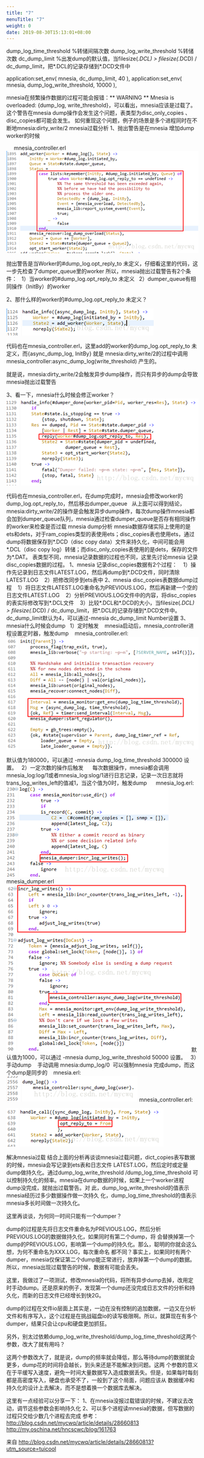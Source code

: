 ```yaml
---
title: "7"
menuTitle: "7"
weight: 0
date: 2019-08-30T15:13:01+08:00
---
```

dump_log_time_threshold %转储间隔次数
dump_log_write_threshold %转储次数
dc_dump_limit %出发dump的默认值，当filesize(*.DCL) > filesize(*.DCD) / dc_dump_limit，把*.DCL的记录存储到*.DCD文件中

application:set_env( mnesia, dc_dump_limit, 40 ),
application:set_env( mnesia, dump_log_write_threshold, 10000 ),


mnesia在频繁操作数据的过程可能会报错：** WARNING ** Mnesia is overloaded: {dump_log, write_threshold}，可以看出，mnesia应该是过载了。这个警告在mnesia dump操作会发生这个问题，表类型为disc_only_copies 、disc_copies都可能会发生。
如何重现这个问题，例子的场景是多个进程同时在不断地mnesia:dirty_write/2
mnesia过载分析
1、抛出警告是在mnesia 增加dump worker的时候

     mnesia_controller.erl
![](../../images/screenshot_1534763051040.png)

抛出警告是当Worker的#dump_log.opt_reply_to 未定义，仔细看这里的代码，这一步先检查了dumper_queue里的worker
所以，mnesia抛出过载警告有2个条件：
  1）当worker的#dump_log.opt_reply_to 未定义
  2）dumper_queue有相同操作（InitBy）的worker


2、那什么样的worker的#dump_log.opt_reply_to 未定义？

![](../../images/screenshot_1534763067353.png)

代码也在mnesia_controller.erl，这里add的worker的dump_log.opt_reply_to 未定义，而{async_dump_log, InitBy} 就是 mnesia:dirty_write/2的过程中调用 mnesia_controller:async_dump_log(write_threshold) 产生的。

就是说，mnesia:dirty_write/2会触发异步dump操作，而只有异步的dump会导致mnesia抛出过载警告



3、看一下，mnesia什么时候会修正worker？
![](../../images/screenshot_1534763095605.png)

代码也在mnesia_controller.erl，在dump完成时，mnesia会修改worker的dump_log.opt_reply_to，然后移出dumper_queue
 
从上面可以得到结论，mnesia:dirty_write/2的操作是会触发异步dump操作，每次dump操作mnesia都会加到dumper_queue队列，mnesia通过检查dumper_queue是否存有相同操作的worker来检查是否过载
mnesia dump分析
mnesia数据存储实际上使用的是ets和dets，对于ram_copies类型的表使用ets；disc_copies表也使用ets，通过 dump将数据保存到*.DCD（disc copy data）文件来持久化，中间可能会用*.DCL（disc copy log）转储；而disc_only_copies表使用的是dets，保存的文件为*.DAT。
表类型不同，mnesia记录数据的过程也不同，这里先讨论mnesia 记录disc_copies数据的过程。
1、mnesia 记录disc_copies数据有2个过程：
   1）操作先记录到日志文件LATEST.LOG，然后再dump到*.DCD文件，同时清除LATEST.LOG
   2）把修改同步到ets表中
2、mnesia disc_copies表数据dump过程
   1）将日志文件LATEST.LOG重命名为PREVIOUS.LOG，然后再新建一个空的日志文件LATEST.LOG
   2）分析PREVIOUS.LOG文件中的内容，将disc_copies的表实际修改写到*.DCL文件
   3）比较*.DCL和*.DCD的大小，当filesize(*.DCL) > filesize(*.DCD) / dc_dump_limit，把*.DCL的记录存储到*.DCD文件中。dc_dump_limit默认为4，可以通过-mnesia dc_dump_limit Number设置
3、mnesia什么时候会dump
  1）定时触发
   mnesia启动后，mnesia_controller进程设置定时器，触发dump
   mnesia_controller.erl:
![](../../images/screenshot_1534763112696.png)

默认值为180000，可以通过 -mnesia dump_log_time_threshold 300000 设置。
  2）一定次数的操作后触发
     每次数据操作，mnesia都会调用mnesia_log:log/1或者mnesia_log:slog/1进行日志记录，记录一次日志就将trans_log_writes_left的值减1，当这个值为0时，触发dump
     mnesia_log.erl:
![](../../images/screenshot_1534763124871.png)
mnesia_dumper.erl 
![](../../images/screenshot_1534763140040.png)
默认值为1000，可以通过 -mnesia dump_log_write_threshold 50000 设置。
  3）手动dump
   手动调用 mnesia:dump_log/0  可以强制mnesia 完成dump，而这个dump是同步的
   mnesia.erl:
![](../../images/screenshot_1534763154485.png)
mnesia_controller.erl:

![](../../images/screenshot_1534763178943.png)

解决mnesia过载
结合上面的分析再谈谈mnesia过载问题，dict_copies表写数据的时候，mnesia会写记录到ets表和日志文件 LATEST.LOG，然后定时或定量dump做持久化。通过dump_log_write_threshold /dump_log_time_threshold 可以控制持久化的频率。mnesia在dump数据的时候，如果上一个worker进程dump没完成，就抛出过载警告。对 此，dump_log_write_threshold的值表示mnesia经历过多少数据操作做一次持久 化，dump_log_time_threshold的值表示mnesia多长时间做一次持久化。

这里再谈谈，为何同一时间只能有一个dumper？

dump的过程是先将日志文件重命名为PREVIOUS.LOG，然后分析PREVIOUS.LOG的数据做持久化，如果同时有第二个dump，将 会替换掉第一个dump的PREVIOUS.LOG，影响第一个dump的持久化。那么，聪明的你就会这么想，为何不重命名为XXX.LOG，每次重命名 都不同？事实上，如果同时有两个dumper，mnesia仅保证第二个dump能正常进行，放弃掉第一个dump的数据。所以，mnesia出现过载警告的时候，数据有可能会丢失。

这里，我做过了一项测试，修改mnesia的代码，将所有异步dump去掉，改用定时手动dump。还是原来的例子，发现第一个dump还没完成日志文件的分析和持久化，而新的日志文件已经增长到快2G。

dump的过程在文件io层面上其实是，一边在没有控制的追加数据，一边又在分析文件和有序写入，这个过程是在挑战磁盘io的读写极限啊。所以，就算现在有多个dumper，结果只会让cpu和硬盘更加抓狂。

另外，别太过依赖dump_log_write_threshold/dump_log_time_threshold这两个参数，改大了就有用吗？

这两个参数改大了，就是说，dump的频率就会降低，那么等待dump的数据就会更多，dump花的时间将会越长，到头来还是不能解决到问题。这两 个参数的意义在于平缓写入速度，避免一时间大量数据写入造成数据丢失。但是，如果每时每刻都是高密度写入，硬盘也承受不了，一般到了这个局面，问题应该从 数据缓冲和持久化的设计上去解决，而不是想着换一个数据库去解决。

这里有一点经验可以分享一下：
1、在mnesia没报过载错误的时候，不建议去改动，调节这些参数会影响持久化
2、可以多个进程读mnesia的数据，但写数据的过程只交给少数几个进程去完成
参考：
http://blog.csdn.net/mycwq/article/details/28660813
http://my.oschina.net/hncscwc/blog/161763

来自 <http://blog.csdn.net/mycwq/article/details/28660813?utm_source=tuicool> 
